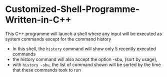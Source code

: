 # Customized-Shell-Programme-Written-in-C++

This C++ programme will launch a shell where any input will be executed as system commands except for the command history
+ In this shell, the `history` command will show only 5 recently executed commands
+ the history command will also accept the option -sbu, (sort by usage), 
+ with `history -sbu`, the list of command shown will be sorted by the time that these commands took to run

